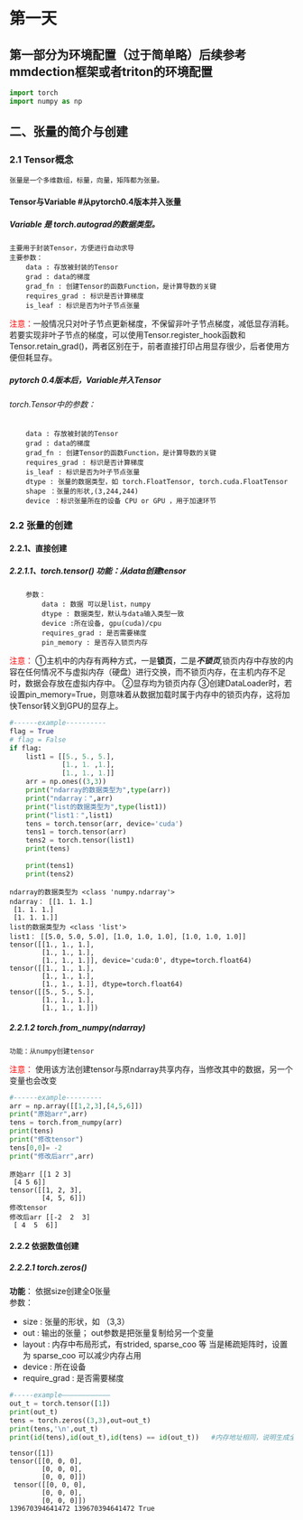 # 第一天

## 第一部分为环境配置（过于简单略）后续参考mmdection框架或者triton的环境配置


```python
import torch
import numpy as np
```

##  二、张量的简介与创建

### 2.1 Tensor概念 
    张量是一个多维数组，标量，向量，矩阵都为张量。

#### Tensor与Variable  #从pytorch0.4版本并入张量
   ##### Variable 是 torch.autograd的数据类型。
    主要用于封装Tensor，方便进行自动求导
    主要参数：
        data : 存放被封装的Tensor
        grad : data的梯度
        grad_fn : 创建Tensor的函数Function，是计算导数的关键
        requires_grad : 标识是否计算梯度
        is_leaf : 标识是否为叶子节点张量  
<font color="red">注意：</font>一般情况只对叶子节点更新梯度，不保留非叶子节点梯度，减低显存消耗。若要实现非叶子节点的梯度，可以使用Tensor.register_hook函数和Tensor.retain_grad()，两者区别在于，前者直接打印占用显存很少，后者使用方便但耗显存。
##### pytorch 0.4版本后，Variable并入Tensor
   ###### torch.Tensor中的参数：
        data : 存放被封装的Tensor
        grad : data的梯度
        grad_fn : 创建Tensor的函数Function，是计算导数的关键
        requires_grad : 标识是否计算梯度
        is_leaf : 标识是否为叶子节点张量
        dtype : 张量的数据类型，如 torch.FloatTensor, torch.cuda.FloatTensor
        shape ：张量的形状,(3,244,244)
        device ：标识张量所在的设备 CPU or GPU ，用于加速环节
    


### 2.2 张量的创建
   #### 2.2.1、直接创建
   ##### 2.2.1.1、torch.tensor()  功能：从data创建tensor
        参数：
            data : 数据 可以是list，numpy
            dtype : 数据类型，默认与data输入类型一致
            device :所在设备, gpu(cuda)/cpu
            requires_grad : 是否需要梯度
            pin_memory : 是否存入锁页内存
<font color="red">注意：</font> ①主机中的内存有两种方式，一是**锁页**，二是***不锁页***,锁页内存中存放的内容在任何情况不与虚拟内存（硬盘）进行交换，而不锁页内存，在主机内存不足时，数据会存放在虚拟内存中。
②显存均为锁页内存
③创建DataLoader时，若设置pin_memory=True，则意味着从数据加载时属于内存中的锁页内存，这将加快Tensor转义到GPU的显存上。
            


```python
#------example----------
flag = True
# flag = False
if flag:
    list1 = [[5., 5., 5.],
             [1., 1. ,1.],
             [1., 1., 1.]]
    arr = np.ones((3,3))
    print("ndarray的数据类型为",type(arr))
    print("ndarray：",arr)
    print("list的数据类型为",type(list1))
    print("list1：",list1)
    tens = torch.tensor(arr, device='cuda')
    tens1 = torch.tensor(arr)
    tens2 = torch.tensor(list1)
    print(tens)
    
    print(tens1)
    print(tens2)
```

    ndarray的数据类型为 <class 'numpy.ndarray'>
    ndarray： [[1. 1. 1.]
     [1. 1. 1.]
     [1. 1. 1.]]
    list的数据类型为 <class 'list'>
    list1： [[5.0, 5.0, 5.0], [1.0, 1.0, 1.0], [1.0, 1.0, 1.0]]
    tensor([[1., 1., 1.],
            [1., 1., 1.],
            [1., 1., 1.]], device='cuda:0', dtype=torch.float64)
    tensor([[1., 1., 1.],
            [1., 1., 1.],
            [1., 1., 1.]], dtype=torch.float64)
    tensor([[5., 5., 5.],
            [1., 1., 1.],
            [1., 1., 1.]])


#####  2.2.1.2 torch.from_numpy(ndarray)
    功能：从numpy创建tensor
<font color="red">注意：</font> 使用该方法创建tensor与原ndarray共享内存，当修改其中的数据，另一个变量也会改变


```python
#------example---------
arr = np.array([[1,2,3],[4,5,6]])
print("原始arr",arr)
tens = torch.from_numpy(arr)
print(tens)
print("修改tensor")
tens[0,0]= -2
print("修改后arr",arr)
```

    原始arr [[1 2 3]
     [4 5 6]]
    tensor([[1, 2, 3],
            [4, 5, 6]])
    修改tensor
    修改后arr [[-2  2  3]
     [ 4  5  6]]


#### 2.2.2 依据数值创建
   ##### 2.2.2.1 torch.zeros()
   **功能**： 依据size创建全0张量</br>
   参数：
   + size : 张量的形状，如 （3,3）
   + out : 输出的张量； out参数是把张量复制给另一个变量
   + layout : 内存中布局形式，有strided, sparse_coo 等 当是稀疏矩阵时，设置为 sparse_coo 可以减少内存占用
   + device : 所在设备
   + require_grad : 是否需要梯度
   


```python
#-----example————————————
out_t = torch.tensor([1])
print(out_t)
tens = torch.zeros((3,3),out=out_t)
print(tens,'\n',out_t)
print(id(tens),id(out_t),id(tens) == id(out_t))   #内存地址相同，说明生成全0张量同时也输出给out_t
```

    tensor([1])
    tensor([[0, 0, 0],
            [0, 0, 0],
            [0, 0, 0]]) 
     tensor([[0, 0, 0],
            [0, 0, 0],
            [0, 0, 0]])
    139670394641472 139670394641472 True



```python

```


```python

```


```python

```


```python

```


```python

```
